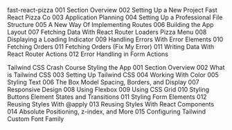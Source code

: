 fast-react-pizza
001 Section Overview
002 Setting Up a New Project Fast React Pizza Co
003 Application Planning
004 Setting Up a Professional File Structure
005 A New Way Of Implementing Routes
006 Building the App Layout
007 Fetching Data With React Router Loaders Pizza Menu
008 Displaying a Loading Indicator
009 Handling Errors With Error Elements
010 Fetching Orders
011 Fetching Orders (Fix My Error)
011 Writing Data With React Router Actions
012 Error Handling in Form Actions

Tailwind CSS Crash Course Styling the App
001 Section Overview
002 What is Tailwind CSS
003 Setting Up Tailwind CSS
004 Working With Color
005 Styling Text
006 The Box Model Spacing, Borders, and Display
007 Responsive Design
008 Using Flexbox
009 Using CSS Grid
010 Styling Buttons Element States and Transitions
011 Styling Form Elements
012 Reusing Styles With @apply
013 Reusing Styles With React Components
014 Absolute Positioning, z-index, and More
015 Configuring Tailwind Custom Font Family